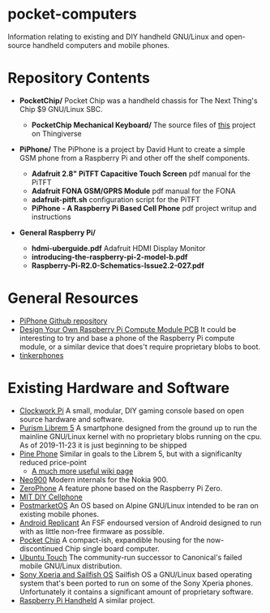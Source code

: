 # pocket-computers
Information relating to existing and DIY handheld GNU/Linux and open-source handheld computers and mobile phones.

# Repository Contents
+ __PocketChip/__ Pocket Chip was a handheld chassis for The Next Thing's Chip $9 GNU/Linux SBC. 
	+ __PocketChip Mechanical Keyboard/__ The source files of [this](https://www.thingiverse.com/thing:2490185/) project on Thingiverse

+ __PiPhone/__ The PiPhone is a project by David Hunt to create a simple GSM phone from a Raspberry Pi and other off the shelf components. 
	+ __Adafruit 2.8" PiTFT Capacitive Touch Screen__ pdf manual for the PiTFT
	+ __Adafruit FONA GSM/GPRS Module__ pdf manual for the FONA
	+ __adafruit-pitft.sh__ configuration script for the PiTFT
	+ __PiPhone - A Raspberry Pi Based Cell Phone__ pdf project writup and instructions
	

+ __General Raspberry Pi/__
	+ __hdmi-uberguide.pdf__ Adafruit HDMI Display Monitor
	+ __introducing-the-raspberry-pi-2-model-b.pdf__
	+ __Raspberry-Pi-R2.0-Schematics-Issue2.2-027.pdf__

# General Resources
+ [PiPhone Github repository](https://github.com/climberhunt/PiPhone)
+ [Design Your Own Raspberry Pi Compute Module PCB](https://wwww.instructables.com/id/Design-Your-Own-Raspberry-Pi-Compute-Module-PCB/) It could be interesting to try and base a phone of the Raspberry Pi compute module, or a similar device that does't require proprietary blobs to boot.
+ [tinkerphones](http://www.tinkerphones.org) 

# Existing Hardware and Software
+ [Clockwork Pi](https://www.clockworkpi.com) A small, modular, DIY gaming console based on open source hardware and software.
+ [Purism Librem 5](https://puri.sm/products/librem-5/) A smartphone designed from the ground up to run the mainline GNU/Linux kernel with no proprietary blobs running on the cpu. As of 2019-11-23 it is just beginning to be shipped
+ [Pine Phone](https://www.pine64.org/pinephone/) Similar in goals to the Librem 5, but with a significanlty reduced price-point
	+ [A much more useful wiki page](https://wiki.pine64.org/index.php/Project_Don't_be_evil)
+ [Neo900](https://neo900.org/) Modern internals for the Nokia 900.
+ [ZeroPhone](https://wiki.zerophone.org/index.php/Main_Page) A feature phone based on the Raspberry Pi Zero.
+ [MIT DIY Cellphone](http://alumni.media.mit.edu/~mellis/cellphone/)
+ [PostmarketOS](https://postmarketos.org/) An OS based on Alpine GNU/Linux intended to be ran on existing mobile phones.
+ [Android Replicant](https://www.replicant.us/) An FSF endoursed version of Android designed to run with as little non-free firmware as possible.
+ [Pocket Chip](http://www.chip-community.org/index.php/Main_Page) A compact-ish, expandible housing for the now-discontinued Chip single board computer.
+ [Ubuntu Touch](https://ubports.com/community/about-the-community) The community-run successor to Canonical's failed mobile GNU/Linux distribution.
+ [Sony Xperia and Sailfish OS](https://together.jolla.com/question/180109/announcement-community-sony-xperia-x-compact-release/) Sailfish OS a GNU/Linux based operating system that's been ported to run on some of the Sony Xperia phones. Unfortunately it contains a significant amount of proprietary software. 
+ [Raspberry Pi Handheld](https://0x0f0f0f.github.io/posts/2019/08/building-a-raspberry-pi-3b-full-keyboard-handheld.-part-1/) A similar project.
